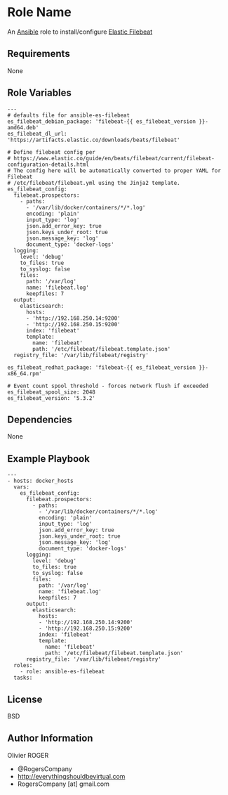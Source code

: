 Role Name
=========

An [Ansible] role to install/configure [Elastic Filebeat]

Requirements
------------

None

Role Variables
--------------

```
---
# defaults file for ansible-es-filebeat
es_filebeat_debian_package: 'filebeat-{{ es_filebeat_version }}-amd64.deb'
es_filebeat_dl_url: 'https://artifacts.elastic.co/downloads/beats/filebeat'

# Define filebeat config per
# https://www.elastic.co/guide/en/beats/filebeat/current/filebeat-configuration-details.html
# The config here will be automatically converted to proper YAML for Filebeat
# /etc/filebeat/filebeat.yml using the Jinja2 template.
es_filebeat_config:
  filebeat.prospectors:
    - paths:
      - '/var/lib/docker/containers/*/*.log'
      encoding: 'plain'
      input_type: 'log'
      json.add_error_key: true
      json.keys_under_root: true
      json.message_key: 'log'
      document_type: 'docker-logs'
  logging:
    level: 'debug'
    to_files: true
    to_syslog: false
    files:
      path: '/var/log'
      name: 'filebeat.log'
      keepfiles: 7
  output:
    elasticsearch:
      hosts:
      - 'http://192.168.250.14:9200'
      - 'http://192.168.250.15:9200'
      index: 'filebeat'
      template:
        name: 'filebeat'
        path: '/etc/filebeat/filebeat.template.json'
  registry_file: '/var/lib/filebeat/registry'

es_filebeat_redhat_package: 'filebeat-{{ es_filebeat_version }}-x86_64.rpm'

# Event count spool threshold - forces network flush if exceeded
es_filebeat_spool_size: 2048
es_filebeat_version: '5.3.2'
```

Dependencies
------------

None

Example Playbook
----------------

```
---
- hosts: docker_hosts
  vars:
    es_filebeat_config:
      filebeat.prospectors:
        - paths:
          - '/var/lib/docker/containers/*/*.log'
          encoding: 'plain'
          input_type: 'log'
          json.add_error_key: true
          json.keys_under_root: true
          json.message_key: 'log'
          document_type: 'docker-logs'
      logging:
        level: 'debug'
        to_files: true
        to_syslog: false
        files:
          path: '/var/log'
          name: 'filebeat.log'
          keepfiles: 7
      output:
        elasticsearch:
          hosts:
          - 'http://192.168.250.14:9200'
          - 'http://192.168.250.15:9200'
          index: 'filebeat'
          template:
            name: 'filebeat'
            path: '/etc/filebeat/filebeat.template.json'
      registry_file: '/var/lib/filebeat/registry'
  roles:
    - role: ansible-es-filebeat
  tasks:
```

License
-------

BSD

Author Information
------------------

Olivier ROGER
- @RogersCompany
- http://everythingshouldbevirtual.com
- RogersCompany [at] gmail.com

[Ansible]: <https://www.ansible.com>
[Elastic Filebeat]: <https://www.elastic.co/products/beats/filebeat>
